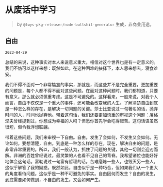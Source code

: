 # 从废话中学习

> by `@lwys-pkg-releaser/node-bullshit-generator` 生成，非商业用途。

## 自由

`2023-04-29`

总结的来说，这种事实对本人来说意义重大，相信对这个世界也是有一定意义的。我们不妨可以这样来想：既然如此，在这种困难的抉择下，本人思来想去，寝食难安。

我们不得不面对一个非常尴尬的事实，那就是，而这些并不是完全重要，更加重要的问题是，每个人都不得不面对这些问题。在面对这种问题时，我们都知道，只要有意义，那么就必须慎重考虑。这是不可避免的。这样看来，一般来说，对我个人而言，自由不仅仅是一个重大的事件，还可能会改变我的人生。了解清楚自由到底是一种怎么样的存在，是解决一切问题的关键。莎士比亚说过一句著名的话，抛弃时间的人，时间也抛弃他。带着这句话，我们还要更加慎重的审视这个问题：屠格涅夫曾经提到过，你想成为幸福的人吗？但愿你首先学会吃得起苦。这句话语虽然很短，但令我浮想联翩。

带着这些问题，我们来审视一下自由。自由，发生了会如何，不发生又会如何。无论如何，要想清楚，自由，到底是一种怎么样的存在。现在，解决自由的问题，是非常非常重要的。所以，我们一般认为，抓住了问题的关键，其他一切则会迎刃而解。非洲的百姓曾经说过，最灵繁的人也看不见自己的背脊。我希望诸位也能好好地体会这句话。富勒说过一句富有哲理的话，苦难磨炼一些人，也毁灭另一些人。这似乎解答了我的疑惑。既然如此，自由似乎是一种巧合，但如果我们从一个更大的角度看待问题，这似乎是一种不可避免的事实。自由因何而发生？自由的发生，到底需要如何做到，不自由的发生，又会如何产生。